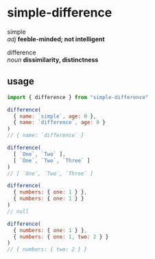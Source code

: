 # simple-difference

simple  
_adj_ **feeble-minded; not intelligent**

difference  
_noun_ **dissimilarity, distinctness**

## usage

```javascript
import { difference } from "simple-difference"

difference(
  { name: `simple`, age: 0 },
  { name: `difference`, age: 0 }
)
// { name: `difference` }

difference(
  [ `One`, `Two` ],
  [ `One`, `Two`, `Three` ]
)
// [ `One`, `Two`, `Three` ]

difference(
  { numbers: { one: 1 } },
  { numbers: { one: 1 } }
)
// null

difference(
  { numbers: { one: 1 } },
  { numbers: { one: 1, two: 2 } }
)
// { numbers: { two: 2 } }
```
